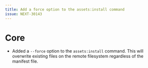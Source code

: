 ```yaml
---
title: Add a force option to the assets:install command
issue: NEXT-30143
---
```

# Core
* Added a `--force` option to the `assets:install` command. This will overwrite existing files on the remote filesystem regardless of the manifest file.
```

